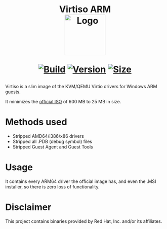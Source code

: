 <h1 align="center">Virtiso ARM<br />
<div align="center">
<img src="https://github.com/qemus/virtiso-arm/raw/master/.github/logo.png" title="Logo" style="max-width:100%;" width="128" />
</div>
<div align="center">
  
  [![Build](https://github.com/qemus/virtiso-arm/actions/workflows/build.yml/badge.svg)](https://github.com/qemus/virtiso-arm/)
  [![Version](https://img.shields.io/github/v/tag/qemus/virtiso-arm?label=version&sort=semver&color=066da5)](https://github.com/qemus/virtiso-arm/releases)
  [![Size](https://img.shields.io/badge/size-25.9_MB-steelblue?style=flat&color=066da5)](https://github.com/qemus/virtiso-arm/releases)
  
</div></h1>

Virtiso is a slim image of the KVM/QEMU Virtio drivers for Windows ARM guests.

It minimizes the [official ISO](https://fedorapeople.org/groups/virt/virtio-win/direct-downloads/latest-virtio/) of 600 MB to 25 MB in size.

# Methods used

  - Stripped AMD64/i386/x86 drivers
  - Stripped all .PDB (debug symbol) files
  - Stripped Guest Agent and Guest Tools

# Usage

  It contains every ARM64 driver the official image has, and even the .MSI installer, so there is zero loss of functionality.

# Disclaimer

  This project contains binaries provided by Red Hat, Inc. and/or its affiliates.
